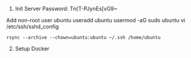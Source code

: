 1. Init Server
Password: Tn{T-PJynEs[vG9~

Add non-root user ubuntu
useradd ubuntu
usermod -aG sudo ubuntu
vi /etc/ssh/sshd_config

`rsync --archive --chown=ubuntu:ubuntu ~/.ssh /home/ubuntu`

2. Setup Docker

